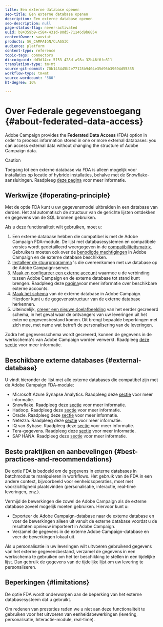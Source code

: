 ```yaml
---
title: Een externe database openen
seo-title: Een externe database openen
description: Een externe database openen
seo-description: null
page-status-flag: never-activated
uuid: b84359b9-c584-431d-80d5-71146d9b6854
contentOwner: sauviat
products: SG_CAMPAIGN/CLASSIC
audience: platform
content-type: reference
topic-tags: connectors
discoiquuid: dd3d14cc-5153-428d-a98a-32b46f0fe811
translation-type: tm+mt
source-git-commit: 70b143445b2e77128b9404e35d96b39694d55335
workflow-type: tm+mt
source-wordcount: '580'
ht-degree: 16%

---
```



# Over Federale gegevenstoegang {#about-federated-data-access}

Adobe Campaign provides the **Federated Data Access** (FDA) option in order to process information stored in one or more external databases: you can access external data without changing the structure of Adobe Campaign data.

>[!CAUTION]
>
>Toegang tot een externe database via FDA is alleen mogelijk voor installaties op locatie of hybride installaties, behalve met de Snowflake-aansluitingen. Raadpleeg [deze pagina](https://helpx.adobe.com/nl/campaign/kb/acc-on-prem-vs-hosted.html) voor meer informatie.

## Werkwijze {#operating-principle}

Met de optie FDA kunt u uw gegevensmodel uitbreiden in een database van derden. Het zal automatisch de structuur van de gerichte lijsten ontdekken en gegevens van de SQL bronnen gebruiken.

Als u deze functionaliteit wilt gebruiken, moet u:

1. Een externe database hebben die compatibel is met de Adobe Campaign FDA-module. De lijst met databasesystemen en compatibele versies wordt gedetailleerd weergegeven in de [compatibiliteitsmatrix](https://helpx.adobe.com/nl/campaign/kb/compatibility-matrix.html). Gebruikers moeten ook over de [benodigde machtigingen](../../platform/using/remote-database-access-rights.md) in Adobe Campaign en de externe database beschikken.
1. [Installeer de stuurprogramma](../../platform/using/specific-configuration-database.md) &#39;s die overeenkomen met uw database op de Adobe Campaign-server.
1. [Maak en configureer een externe account](../../platform/using/connecting-to-database.md) waarmee u de verbinding tussen Adobe Campaign en de externe database tot stand kunt brengen. Raadpleeg deze [pagina](../../platform/using/external-accounts.md)voor meer informatie over beschikbare externe accounts.
1. [Maak het schema](../../platform/using/creating-data-schema.md) van de externe database in Adobe Campaign. Hierdoor kunt u de gegevensstructuur van de externe database herkennen.
1. Uiteindelijk, [creeer een nieuwe doelafbeelding](../../platform/using/defining-data-mapping.md) van het eerder gecreeerd schema, in het geval waar de ontvangers van uw leveringen uit het externe gegevensbestand komen. Dit brengt bepaalde beperkingen met zich mee, met name wat betreft de personalisering van de leveringen.

Zodra het gegevensschema wordt gecreeerd, kunnen de gegevens in de werkschema&#39;s van Adobe Campaign worden verwerkt. Raadpleeg [deze sectie](../../workflow/using/accessing-an-external-database--fda-.md) voor meer informatie.

## Beschikbare externe databases {#external-database}

U vindt hieronder de lijst met alle externe databases die compatibel zijn met de Adobe Campaign FDA-module:

* Microsoft Azure Synapse Analytics. Raadpleeg deze [sectie](../../platform/using/specific-configuration-database.md#azure-external) voor meer informatie.
* Snowflake. Raadpleeg deze [sectie](../../platform/using/specific-configuration-database.md#configure-access-to-snowflake) voor meer informatie.
* Hadoop. Raadpleeg deze [sectie](../../platform/using/specific-configuration-database.md#configure-access-to-hadoop-3) voor meer informatie.
* Oracle. Raadpleeg deze [sectie](../../platform/using/specific-configuration-database.md#configure-access-to-oracle) voor meer informatie.
* Netezza. Raadpleeg deze [sectie](../../platform/using/specific-configuration-database.md#configure-access-to-netezza) voor meer informatie.
* IQ van Sybase. Raadpleeg deze [sectie](../../platform/using/specific-configuration-database.md#configure-access-to-sybase-iq) voor meer informatie.
* Tera-gegevens. Raadpleeg deze [sectie](../../platform/using/specific-configuration-database.md#configure-access-to-teradata) voor meer informatie.
* SAP HANA. Raadpleeg deze [sectie](../../platform/using/specific-configuration-database.md) voor meer informatie.

## Beste praktijken en aanbevelingen {#best-practices-and-recommendations}

De optie FDA is bedoeld om de gegevens in externe databases in batchmodus te manipuleren in workflows. Het gebruik van de FDA in een andere context, bijvoorbeeld voor eenheidsoperaties, moet met voorzichtigheid plaatsvinden (personalisatie, interactie, real-time leveringen, enz.).

Vermijd de bewerkingen die zowel de Adobe Campaign als de externe database zoveel mogelijk moeten gebruiken. Hiervoor kunt u:

* Exporteer de Adobe Campaign-database naar de externe database en voer de bewerkingen alleen uit vanuit de externe database voordat u de resultaten opnieuw importeert in Adobe Campaign.
* Verzamel de gegevens in de externe Adobe Campaign-database en voer de bewerkingen lokaal uit.

Als u personalisatie in uw leveringen wilt uitvoeren gebruikend gegevens van het externe gegevensbestand, verzamel de gegevens in een werkschema te gebruiken om het ter beschikking te stellen in een tijdelijke lijst. Dan gebruik de gegevens van de tijdelijke lijst om uw levering te personaliseren.

## Beperkingen {#limitations}

De optie FDA wordt onderworpen aan de beperking van het externe databasesysteem dat u gebruikt.

Om redenen van prestaties raden we u niet aan deze functionaliteit te gebruiken voor het uitvoeren van eenheidsbewerkingen (levering, personalisatie, Interactie-module, real-time).
